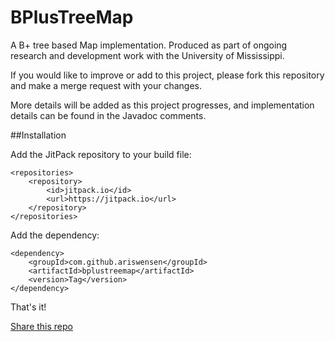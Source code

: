# BPlusTreeMap

A B+ tree based Map implementation. Produced 
as part of ongoing research and development
work with the University of Mississippi.

If you would like to improve or add to this project,
please fork this repository and make a merge request
with your changes. 

More details will be added as this project progresses,
and implementation details can be found in the Javadoc
comments.

##Installation 

Add the JitPack repository to your build file:
```
<repositories>
    <repository>
        <id>jitpack.io</id>
        <url>https://jitpack.io</url>
    </repository>
</repositories>
```
Add the dependency:

```
<dependency>
    <groupId>com.github.ariswensen</groupId>
    <artifactId>bplustreemap</artifactId>
    <version>Tag</version>
</dependency>
```

That's it! 

[Share this repo](https://jitpack.io/#ariswensen/bplustreemap)



